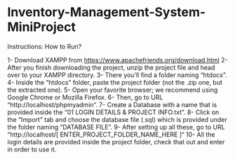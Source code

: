 # Inventory-Management-System-MiniProject

Instructions: How to Run?

1- Download XAMPP from https://www.apachefriends.org/download.html
2- After you finish downloading the project, unzip the project file and head over to your XAMPP directory.
3- There you’ll find a folder naming “htdocs”.
4- Inside the “htdocs” folder, paste the project folder (not the .zip one, but the extracted one).
5- Open your favorite browser; we recommend using Google Chrome or Mozilla Firefox.
6- Then, go to URL “http://localhost/phpmyadmin“.
7- Create a Database with a name that is provided inside the “01 LOGIN DETAILS & PROJECT INFO.txt”.
8- Click on the “Import” tab and choose the database file (.sql) which is provided under the folder naming “DATABASE FILE”.
9- After setting up all these, go to URL “http://localhost/[ ENTER_PROJECT_FOLDER_NAME_HERE ]“
10- All the login details are provided inside the project folder, check that out and enter in order to use it.
